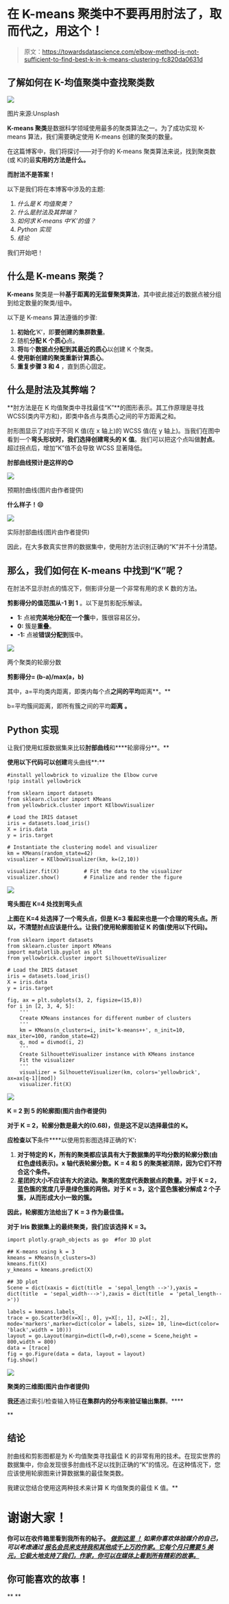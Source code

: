# 在 K-means 聚类中不要再用肘法了，取而代之，用这个！

> 原文：<https://towardsdatascience.com/elbow-method-is-not-sufficient-to-find-best-k-in-k-means-clustering-fc820da0631d>

## 了解如何在 K-均值聚类中查找聚类数

![](img/e63f16578e099928702a3ae2905cb800.png)

图片来源:Unsplash

**K-means 聚类**是数据科学领域使用最多的聚类算法之一。为了成功实现 K-means 算法，我们需要确定使用 K-means 创建的聚类的数量。

在这篇博客中，我们将探讨——对于你的 K-means 聚类算法来说，找到聚类数(或 K)的最**实用的方法是什么。**

**而肘法不是答案！**

以下是我们将在本博客中涉及的主题:

1.  *什么是 K 均值聚类？*
2.  *什么是肘法及其弊端？*
3.  *如何求 K-means 中‘K’的值？*
4.  *Python 实现*
5.  *结论*

我们开始吧！

## 什么是 K-means 聚类？

**K-means** 聚类是一种**基于距离的无监督聚类算法**，其中彼此接近的数据点被分组到给定数量的聚类/组中。

以下是 K-means 算法遵循的步骤:

1.  **初始化**‘K’，即**要创建的集群数量**。
2.  随机**分配 K 个质心**点。
3.  **将**每个**数据点分配到其最近的质心**以创建 K 个聚类。
4.  **使用新创建的聚类重新计算质心**。
5.  **重复步骤 3 和 4** ，直到质心固定。

## 什么是肘法及其弊端？

**肘方法是在 K 均值聚类中寻找最佳“K”**的图形表示。其工作原理是寻找 WCSS(类内平方和)，即类中各点与类质心之间的平方距离之和。

肘形图显示了对应于不同 K 值(在 x 轴上)的 WCSS 值(在 y 轴上)。当我们在图中看到一个**弯头形状时，我们选择创建弯头的 K 值**。我们可以把这个点叫做**肘点**。超过拐点后，增加“K”值不会导致 WCSS 显著降低。

**肘部曲线预计是这样的😊**

![](img/484e154bf8c49a0d8c1792e1971d0d7d.png)

预期肘曲线(图片由作者提供)

**什么样子！😒**

![](img/c10b25d8152914f38c6f1d933c5d3eaf.png)

实际肘部曲线(图片由作者提供)

因此，在大多数真实世界的数据集中，使用肘方法识别正确的“K”并不十分清楚。

## 那么，我们如何在 K-means 中找到“K”呢？

在肘法不显示肘点的情况下，侧影评分是一个非常有用的求 K 数的方法。

**剪影得分的值范围从-1 到 1** 。以下是剪影配乐解读。

*   **1:** 点被**完美地分配在一个簇**中，簇很容易区分。
*   **0:** 簇是**重叠**。
*   **-1:** 点被**错误分配到**簇中。

![](img/27d2c732332165c0f3b366337dbbb264.png)

两个聚类的轮廓分数

**剪影得分= (b-a)/max(a，b)**

其中，a=平均类内距离，即类内每个点**之间的平均**距离**。**

b=平均簇间距离，即所有簇之间的平均**距离** **。**

## Python 实现

让我们使用虹膜数据集来比较**肘部曲线**和****轮廓得分**。**

**使用以下代码可以创建**弯头曲线**:**

```
#install yellowbrick to vizualize the Elbow curve
!pip install yellowbrick  

from sklearn import datasets
from sklearn.cluster import KMeans
from yellowbrick.cluster import KElbowVisualizer

# Load the IRIS dataset
iris = datasets.load_iris()
X = iris.data
y = iris.target

# Instantiate the clustering model and visualizer
km = KMeans(random_state=42)
visualizer = KElbowVisualizer(km, k=(2,10))

visualizer.fit(X)        # Fit the data to the visualizer
visualizer.show()        # Finalize and render the figure
```

**![](img/4b81be79ceac953dd96cef7d270b0681.png)**

**弯头图在 K=4 处找到弯头点**

**上图在 K=4 处选择了一个弯头点，但是 K=3 看起来也是一个合理的弯头点。所以，**不清楚肘点**应该是什么。让我们使用轮廓图验证 **K 的值(使用以下代码)。****

```
from sklearn import datasets
from sklearn.cluster import KMeans
import matplotlib.pyplot as plt
from yellowbrick.cluster import SilhouetteVisualizer

# Load the IRIS dataset
iris = datasets.load_iris()
X = iris.data
y = iris.target

fig, ax = plt.subplots(3, 2, figsize=(15,8))
for i in [2, 3, 4, 5]:
    '''
    Create KMeans instances for different number of clusters
    '''
    km = KMeans(n_clusters=i, init='k-means++', n_init=10, max_iter=100, random_state=42)
    q, mod = divmod(i, 2)
    '''
    Create SilhouetteVisualizer instance with KMeans instance
    Fit the visualizer
    '''
    visualizer = SilhouetteVisualizer(km, colors='yellowbrick', ax=ax[q-1][mod])
    visualizer.fit(X) 
```

**![](img/a5e27190984e21dcbb0f089cd8b4c21f.png)**

**K = 2 到 5 的轮廓图(图片由作者提供)**

**对于 K = 2，轮廓分数是最大的(0.68)，但是这不足以选择最佳的 K。**

**应检查以下**条件****以使用剪影图选择正确的‘K’**:**

1.  **对于特定的 K，**所有的聚类都应该具有大于数据集**的平均分数的轮廓分数(由红色虚线表示)。x 轴代表轮廓分数。K = 4 和 5 的聚类被消除，因为它们不符合这个条件。**
2.  ****星团的大小不应该有大的波动**。聚类的宽度代表数据点的数量。对于 K = 2，蓝色簇的宽度几乎是绿色簇的两倍。对于 K = 3，这个蓝色簇被分解成 2 个子簇，从而形成大小一致的簇。**

**因此，**轮廓图方法给出了 K = 3 作为最佳值**。**

**对于 Iris 数据集上的最终聚类，我们应该选择 K = 3。**

```
import plotly.graph_objects as go  #for 3D plot

## K-means using k = 3
kmeans = KMeans(n_clusters=3)
kmeans.fit(X)
y_kmeans = kmeans.predict(X)

## 3D plot 
Scene = dict(xaxis = dict(title  = 'sepal_length -->'),yaxis = dict(title  = 'sepal_width--->'),zaxis = dict(title  = 'petal_length-->'))

labels = kmeans.labels_
trace = go.Scatter3d(x=X[:, 0], y=X[:, 1], z=X[:, 2], mode='markers',marker=dict(color = labels, size= 10, line=dict(color= 'black',width = 10)))
layout = go.Layout(margin=dict(l=0,r=0),scene = Scene,height = 800,width = 800)
data = [trace]
fig = go.Figure(data = data, layout = layout)
fig.show()
```

**![](img/363be00d60dc1b163e340c782abf6b11.png)**

**聚类的三维图(图片由作者提供)**

**我还**通过索引/检查输入特征**在集群内的分布来验证输出集群**。****

**[](https://pub.towardsai.net/expectation-maximization-em-clustering-every-data-scientist-should-know-2b47fbd0dbc0)  

## 结论

肘曲线和剪影图都是为 K-均值聚类寻找最佳 K 的非常有用的技术。在现实世界的数据集中，你会发现很多肘曲线不足以找到正确的“K”的情况。在这种情况下，您应该使用轮廓图来计算数据集的最佳聚类数。

我建议您结合使用这两种技术来计算 K 均值聚类的最佳 K 值。** 

# **谢谢大家！**

**你可以在收件箱里看到我所有的帖子。 [***做到这里*** *！*](https://anmol3015.medium.com/subscribe) *如果你喜欢体验媒介的自己，可以考虑通过* [***报名会员来支持我和其他成千上万的作家。它每个月只需要 5 美元，它极大地支持了我们，作家，你可以在媒体上看到所有精彩的故事。***](https://anmol3015.medium.com/membership)**

## ****你可能喜欢的故事！****

**[](https://medium.com/codex/feature-engineering-techniques-every-data-scientist-should-know-e40dc656c71f)  [](https://medium.com/codex/24-powerful-must-know-pandas-functions-for-every-data-analysis-a1a9990d47c8)  [](https://medium.com/codex/know-everything-about-bias-and-variance-7c7b9f9ee0ed) **